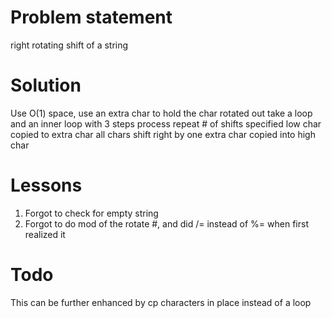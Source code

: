 # Problem statement
  right rotating shift of a string

# Solution
  Use O(1) space, use an extra char to hold the char rotated out
  take a loop and an inner loop with 3 steps process
    repeat # of shifts specified
      low char copied to extra char
      all chars shift right by one
      extra char copied into high char 

# Lessons
  1. Forgot to check for empty string
  2. Forgot to do mod of the rotate #, and did /= instead of %= when first realized it

# Todo
  This can be further enhanced by cp characters in place instead of a loop